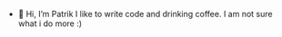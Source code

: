 - 👋 Hi, I’m Patrik
I like to write code and drinking coffee. I am not sure what i do more :)
<!---
smeglofus/smeglofus is a ✨ special ✨ repository because its `README.md` (this file) appears on your GitHub profile.
You can click the Preview link to take a look at your changes.
--->
